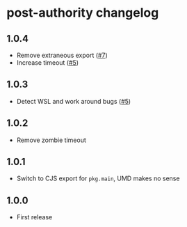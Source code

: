 # post-authority changelog

## 1.0.4

* Remove extraneous export ([#7](https://github.com/Rich-Harris/port-authority/pull/7))
* Increase timeout ([#5](https://github.com/Rich-Harris/port-authority/pull/6))

## 1.0.3

* Detect WSL and work around bugs ([#5](https://github.com/Rich-Harris/port-authority/pull/5))

## 1.0.2

* Remove zombie timeout

## 1.0.1

* Switch to CJS export for `pkg.main`, UMD makes no sense

## 1.0.0

* First release